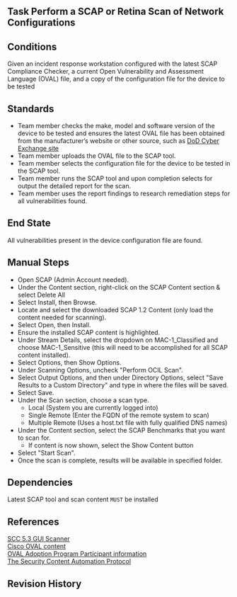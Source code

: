 ## Task Perform a SCAP or Retina Scan of Network Configurations  


## Conditions  
Given an incident response workstation configured with the latest SCAP Compliance Checker, a current Open Vulnerability and Assessment Language (OVAL) file, and a copy of the configuration file for the device to be tested  


## Standards  
* Team member checks the make, model and software version of the device to be tested and ensures the latest OVAL file has been obtained from the manufacturer’s website or other source, such as [DoD Cyber Exchange site](https://public.cyber.mil/stigs/scap/)  
* Team member uploads the OVAL file to the SCAP tool.  
* Team member selects the configuration file for the device to be tested in the SCAP tool.  
* Team member runs the SCAP tool and upon completion selects for output the detailed report for the scan.  
* Team member uses the report findings to research remediation steps for all vulnerabilities found.  


## End State  
All vulnerabilities present in the device configuration file are found.  


## Manual Steps  
* Open SCAP (Admin Account needed).  
* Under the Content section, right-click on the SCAP Content section & select Delete All  
* Select Install, then Browse.  
* Locate and select the downloaded SCAP 1.2 Content (only load the content needed for scanning).  
* Select Open, then Install.  
* Ensure the installed SCAP content is highlighted.  
* Under Stream Details, select the dropdown on MAC-1_Classified and choose MAC-1_Sensitive (this will need to be accomplished for all SCAP content installed).  
* Select Options, then Show Options.  
* Under Scanning Options, uncheck "Perform OCIL Scan".  
* Select Output Options, and then under Directory Options, select "Save Results to a Custom Directory" and type in where the files will be saved.  
* Select Save.  
* Under the Scan section, choose a scan type.  
	* Local (System you are currently logged into)  
	* Single Remote (Enter the FQDN of the remote system to scan)  
	* Multiple Remote (Uses a host.txt file with fully qualified DNS names)  
* Under the Content section, select the SCAP Benchmarks that you want to scan for.  
	* If content is now shown, select the Show Content button	
* Select "Start Scan".	
* Once the scan is complete, results will be available in specified folder.  


## Dependencies  
Latest SCAP tool and scan content `MUST` be installed  


## References  
[SCC 5.3 GUI Scanner](https://public.cyber.mil/stigs/scap/)  
[Cisco OVAL content](http://www.cisco.com/go/psirt)  
[OVAL Adoption Program Participant information](http://oval.mitre.org/adoption/participants.html)  
[The Security Content Automation Protocol](https://scap.nist.gov/index.html)  


## Revision History  

